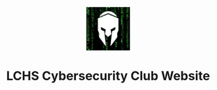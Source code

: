 <div align="center">
<img src="./favicon.png" width=100>
<h1>LCHS Cybersecurity Club Website</h1>
</div>